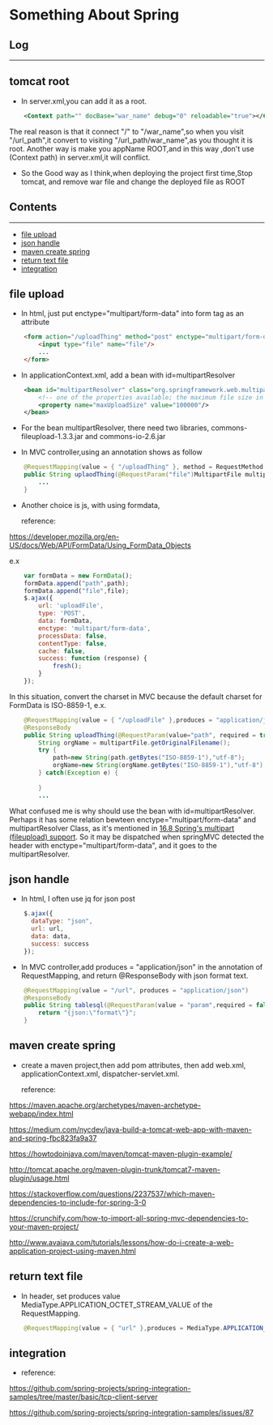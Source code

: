# Something About Spring

## Log
------------

## tomcat root

* In server.xml,you can add it as a root.
```xml
	<Context path="" docBase="war_name" debug="0" reloadable="true"></Context>
``` 
   The real reason is that it connect "/" to "/war_name",so when you visit "/url_path",it convert to visiting "/url_path/war_name",as you thought it is root.
   Another way is make you appName ROOT,and in this way ,don't use (Context path) in server.xml,it will conflict.
* So the Good way as I think,when deploying the project first time,Stop tomcat, and remove war file and change the deployed file as ROOT

## Contents
------------

- [file upload](#file-upload)
- [json handle](#json-handle)
- [maven create spring](#maven-create-spring)
- [return text file](#return-text-file)
- [integration](#integration)

## file upload

* In html, just put enctype="multipart/form-data" into form tag as an attribute 

```html
	<form action="/uploadThing" method="post" enctype="multipart/form-data">
		<input type="file" name="file"/>
		...
	</form>
```

* In applicationContext.xml, add a bean with id=multipartResolver

```xml
	<bean id="multipartResolver" class="org.springframework.web.multipart.commons.CommonsMultipartResolver">
		<!-- one of the properties available; the maximum file size in bytes -->
		<property name="maxUploadSize" value="100000"/>
	</bean>
```

* For the bean multipartResolver, there need two libraries, commons-fileupload-1.3.3.jar and commons-io-2.6.jar


* In MVC controller,using an annotation shows as follow

```java
	@RequestMapping(value = { "/uploadThing" }, method = RequestMethod.POST,consumes = "multipart/form-data")
	public String uplaodThing(@RequestParam("file")MultipartFile multipartFile,...){
		...
	}
```

* Another choice is js, with using formdata,
 
  reference:

<https://developer.mozilla.org/en-US/docs/Web/API/FormData/Using_FormData_Objects>
  
e.x
```javascript
    var formData = new FormData();
    formData.append("path",path);
    formData.append("file",file);
    $.ajax({
        url: 'uploadFile',
        type: 'POST',
        data: formData,
        enctype: 'multipart/form-data',
        processData: false,
        contentType: false,
        cache: false,
        success: function (response) {
            fresh();
        }
    });
```
In this situation, convert the charset in MVC because the default charset for FormData is ISO-8859-1, e.x.
```java
    @RequestMapping(value = { "/uploadFile" },produces = "application/json;charset=utf-8")
    @ResponseBody
    public String uploadThing(@RequestParam(value="path", required = true)String path,@RequestParam(value = "file", required = false) MultipartFile multipartFile) {
        String orgName = multipartFile.getOriginalFilename();
        try {
            path=new String(path.getBytes("ISO-8859-1"),"utf-8");
            orgName=new String(orgName.getBytes("ISO-8859-1"),"utf-8");
        } catch(Exception e) {
            
        }
        ...
```


What confused me is why should use the bean with id=multipartResolver. Perhaps it has some relation bewteen enctype="multipart/form-data" and
multipartResolver Class, as it's mentioned in [16.8 Spring's multipart (fileupload) support](https://docs.spring.io/spring/docs/3.0.0.M3/reference/html/ch16s08.html).
So it may be dispatched when springMVC detected the header with enctype="multipart/form-data", and it goes to the multipartResolver.


## json handle

* In html, I often use jq for json post
```javascript
	$.ajax({
	  dataType: "json",
	  url: url,
	  data: data,
	  success: success
	});
```

* In MVC controller,add produces = "application/json" in the annotation of RequestMapping, and return @ResponseBody with json format text.
```java
	@RequestMapping(value = "/url", produces = "application/json")
	@ResponseBody
	public String tablesql(@RequestParam(value = "param",required = false) String param){
		return "{json:\"format\"}";
	}
```


## maven create spring

* create a maven project,then add pom attributes, then add web.xml, applicationContext.xml, dispatcher-servlet.xml.

  reference:

<https://maven.apache.org/archetypes/maven-archetype-webapp/index.html>

<https://medium.com/nycdev/java-build-a-tomcat-web-app-with-maven-and-spring-fbc823fa9a37>

<https://howtodoinjava.com/maven/tomcat-maven-plugin-example/>

<http://tomcat.apache.org/maven-plugin-trunk/tomcat7-maven-plugin/usage.html>

<https://stackoverflow.com/questions/2237537/which-maven-dependencies-to-include-for-spring-3-0>

<https://crunchify.com/how-to-import-all-spring-mvc-dependencies-to-your-maven-project/>

<http://www.avajava.com/tutorials/lessons/how-do-i-create-a-web-application-project-using-maven.html>


## return text file

* In header, set produces value MediaType.APPLICATION_OCTET_STREAM_VALUE of the RequestMapping.
```java
    @RequestMapping(value = { "url" },produces = MediaType.APPLICATION_OCTET_STREAM_VALUE)

```

## integration

* reference:

<https://github.com/spring-projects/spring-integration-samples/tree/master/basic/tcp-client-server>

<https://github.com/spring-projects/spring-integration-samples/issues/87>

